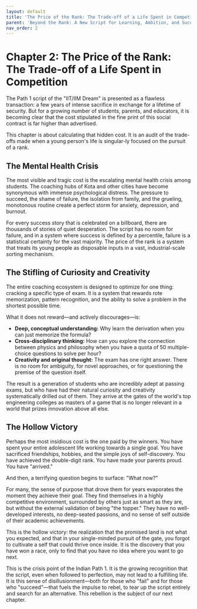 ```yaml
---
layout: default
title: 'The Price of the Rank: The Trade-off of a Life Spent in Competition'
parent: 'Beyond the Rank: A New Script for Learning, Ambition, and Success in India'
nav_order: 2
---
```


# Chapter 2: The Price of the Rank: The Trade-off of a Life Spent in Competition

The Path 1 script of the "IIT/IIM Dream" is presented as a flawless transaction: a few years of intense sacrifice in exchange for a lifetime of security. But for a growing number of students, parents, and educators, it is becoming clear that the cost stipulated in the fine print of this social contract is far higher than advertised.

This chapter is about calculating that hidden cost. It is an audit of the trade-offs made when a young person's life is singular-ly focused on the pursuit of a rank.

## The Mental Health Crisis

The most visible and tragic cost is the escalating mental health crisis among students. The coaching hubs of Kota and other cities have become synonymous with immense psychological distress. The pressure to succeed, the shame of failure, the isolation from family, and the grueling, monotonous routine create a perfect storm for anxiety, depression, and burnout.

For every success story that is celebrated on a billboard, there are thousands of stories of quiet desperation. The script has no room for failure, and in a system where success is defined by a percentile, failure is a statistical certainty for the vast majority. The price of the rank is a system that treats its young people as disposable inputs in a vast, industrial-scale sorting mechanism.

## The Stifling of Curiosity and Creativity

The entire coaching ecosystem is designed to optimize for one thing: cracking a specific type of exam. It is a system that rewards rote memorization, pattern recognition, and the ability to solve a problem in the shortest possible time. 

What it does not reward—and actively discourages—is:
*   **Deep, conceptual understanding:** Why learn the derivation when you can just memorize the formula?
*   **Cross-disciplinary thinking:** How can you explore the connection between physics and philosophy when you have a quota of 50 multiple-choice questions to solve per hour?
*   **Creativity and original thought:** The exam has one right answer. There is no room for ambiguity, for novel approaches, or for questioning the premise of the question itself.

The result is a generation of students who are incredibly adept at passing exams, but who have had their natural curiosity and creativity systematically drilled out of them. They arrive at the gates of the world's top engineering colleges as masters of a game that is no longer relevant in a world that prizes innovation above all else.

## The Hollow Victory

Perhaps the most insidious cost is the one paid by the winners. You have spent your entire adolescent life working towards a single goal. You have sacrificed friendships, hobbies, and the simple joys of self-discovery. You have achieved the double-digit rank. You have made your parents proud. You have "arrived."

And then, a terrifying question begins to surface: "What now?"

For many, the sense of purpose that drove them for years evaporates the moment they achieve their goal. They find themselves in a highly competitive environment, surrounded by others just as smart as they are, but without the external validation of being "the topper." They have no well-developed interests, no deep-seated passions, and no sense of self outside of their academic achievements. 

This is the hollow victory: the realization that the promised land is not what you expected, and that in your single-minded pursuit of the gate, you forgot to cultivate a self that could thrive once inside. It is the discovery that you have won a race, only to find that you have no idea where you want to go next.

This is the crisis point of the Indian Path 1. It is the growing recognition that the script, even when followed to perfection, may not lead to a fulfilling life. It is this sense of disillusionment—both for those who "fail" and for those who "succeed"—that fuels the impulse to rebel, to tear up the script entirely and search for an alternative. This rebellion is the subject of our next chapter.
